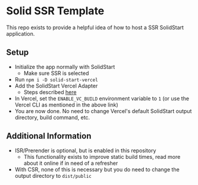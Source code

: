 # Solid SSR Template

This repo exists to provide a helpful idea of how to host a SSR SolidStart
application.

## Setup

- Initialize the app normally with SolidStart
  - Make sure SSR is selected
- Run `npm i -D solid-start-vercel`
- Add the SolidStart Vercel Adapter
  - Steps described
    [here](https://github.com/solidjs/solid-start/blob/cbafb3108b79533f6492719af74842df1c7fe26e/packages/start-vercel/README.md)
- In Vercel, set the `ENABLE_VC_BUILD` environment variable to `1` (or use the
  Vercel CLI as mentioned in the above link)
- You are now done. No need to change Vercel's default SolidStart output
  directory, build command, etc.

## Additional Information

- ISR/Prerender is optional, but is enabled in this repository
  - This functionality exists to improve static build times, read more about it
    online if in need of a refresher
- With CSR, none of this is necessary but you do need to change the output
  directory to `dist/public`

